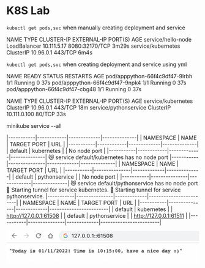# K8S Lab

`kubectl get pods,svc` when manually creating deployment and service

NAME                 TYPE           CLUSTER-IP    EXTERNAL-IP   PORT(S)          AGE
service/hello-node   LoadBalancer   10.111.5.17   <pending>     8080:32170/TCP   3m29s
service/kubernetes   ClusterIP      10.96.0.1     <none>        443/TCP          6m4s



`kubectl get pods,svc` when creating deployment and service using yml

NAME                             READY   STATUS    RESTARTS   AGE
pod/apppython-66f4c9df47-9lrbh   1/1     Running   0          37s
pod/apppython-66f4c9df47-9npk4   1/1     Running   0          37s
pod/apppython-66f4c9df47-cbg48   1/1     Running   0          37s

NAME                    TYPE        CLUSTER-IP     EXTERNAL-IP   PORT(S)   AGE
service/kubernetes      ClusterIP   10.96.0.1      <none>        443/TCP   18m
service/pythonservice   ClusterIP   10.111.0.100   <none>        80/TCP    33s


minikube service --all

|-----------|------------|-------------|--------------|
| NAMESPACE |    NAME    | TARGET PORT |     URL      |
|-----------|------------|-------------|--------------|
| default   | kubernetes |             | No node port |
|-----------|------------|-------------|--------------|
😿  service default/kubernetes has no node port
|-----------|---------------|-------------|--------------|
| NAMESPACE |     NAME      | TARGET PORT |     URL      |
|-----------|---------------|-------------|--------------|
| default   | pythonservice |             | No node port |
|-----------|---------------|-------------|--------------|
😿  service default/pythonservice has no node port
🏃  Starting tunnel for service kubernetes.
🏃  Starting tunnel for service pythonservice.
|-----------|---------------|-------------|------------------------|
| NAMESPACE |     NAME      | TARGET PORT |          URL           |
|-----------|---------------|-------------|------------------------|
| default   | kubernetes    |             | http://127.0.0.1:61508 |
| default   | pythonservice |             | http://127.0.0.1:61511 |
|-----------|---------------|-------------|------------------------|

![Browser screenshot](./im1.png)

